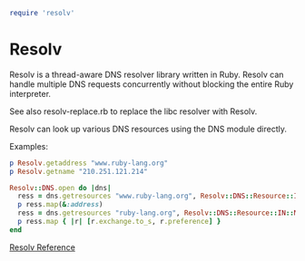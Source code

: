
```ruby
require 'resolv'
```

# Resolv

Resolv is a thread-aware DNS resolver library written in Ruby. Resolv
can handle multiple DNS requests concurrently without blocking the
entire Ruby interpreter.

See also resolv-replace.rb to replace the libc resolver with Resolv.

Resolv can look up various DNS resources using the DNS module directly.

Examples:


```ruby
p Resolv.getaddress "www.ruby-lang.org"
p Resolv.getname "210.251.121.214"

Resolv::DNS.open do |dns|
  ress = dns.getresources "www.ruby-lang.org", Resolv::DNS::Resource::IN::A
  p ress.map(&:address)
  ress = dns.getresources "ruby-lang.org", Resolv::DNS::Resource::IN::MX
  p ress.map { |r| [r.exchange.to_s, r.preference] }
end
```

[Resolv
Reference](https://ruby-doc.org/stdlib-2.5.0/libdoc/resolv/rdoc/Resolv.html)

